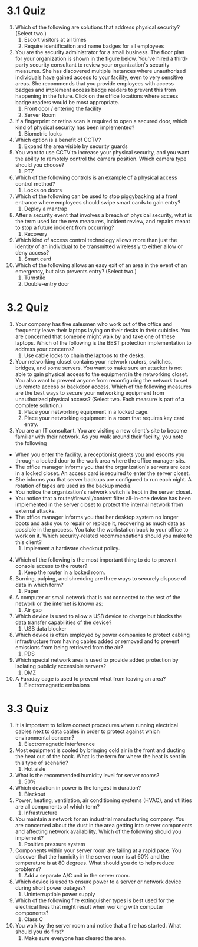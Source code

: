 # 3.1 Quiz
1. Which of the following are solutions that address physical security? (Select two.)
	1. Escort visitors at all times
	2. Require identification and name badges for all employees
2. You are the security administrator for a small business. The floor plan for your organization is shown in the figure below. You've hired a third-party security consultant to review your organization's security measures. She has discovered multiple instances where unauthorized individuals have gained access to your facility, even to very sensitive areas. She recommends that you provide employees with access badges and implement access badge readers to prevent this from happening in the future. Click on the office locations where access badge readers would be most appropriate.
	1. Front door / entering the facility
	2. Server Room
3. If a fingerprint or retina scan is required to open a secured door, which kind of physical security has been implemented?
	1. Biometric locks
4. Which option is a benefit of CCTV?
	1. Expand the area visible by security guards
5. You want to use CCTV to increase your physical security, and you want the ability to remotely control the camera position. Which camera type should you choose?
	1. PTZ
6. Which of the following controls is an example of a physical access control method?
	1. Locks on doors
7. Which of the following can be used to stop piggybacking at a front entrance where employees should swipe smart cards to gain entry?
	1. Deploy a mantrap
8. After a security event that involves a breach of physical security, what is the term used for the new measures, incident review, and repairs meant to stop a future incident from occurring?
	1. Recovery
9. Which kind of access control technology allows more than just the identity of an individual to be transmitted wirelessly to either allow or deny access?
	1. Smart card
10. Which of the following allows an easy exit of an area in the event of an emergency, but also prevents entry? (Select two.)
	1. Turnstile
	2. Double-entry door

# 3.2 Quiz
1. Your company has five salesmen who work out of the office and frequently leave their laptops laying on their desks in their cubicles. You are concerned that someone might walk by and take one of these laptops. Which of the following is the BEST protection implementation to address your concerns?
	1. Use cable locks to chain the laptops to the desks.
2. Your networking closet contains your network routers, switches, bridges, and some servers. You want to make sure an attacker is not able to gain physical access to the equipment in the networking closet. You also want to prevent anyone from reconfiguring the network to set up remote access or backdoor access. Which of the following measures are the best ways to secure your networking equipment from unauthorized physical access? (Select two. Each measure is part of a complete solution.)
	1. Place your networking equipment in a locked cage.
	2. Place your networking equipment in a room that requires key card entry.
3. You are an IT consultant. You are visiting a new client's site to become familiar with their network. As you walk around their facility, you note the following
-   When you enter the facility, a receptionist greets you and escorts you through a locked door to the work area where the office manager sits.
-   The office manager informs you that the organization's servers are kept in a locked closet. An access card is required to enter the server closet.
-   She informs you that server backups are configured to run each night. A rotation of tapes are used as the backup media.
-   You notice the organization's network switch is kept in the server closet.
-   You notice that a router/firewall/content filter all-in-one device has been implemented in the server closet to protect the internal network from external attacks.
-   The office manager informs you that her desktop system no longer boots and asks you to repair or replace it, recovering as much data as possible in the process. You take the workstation back to your office to work on it.
Which security-related recommendations should you make to this client?
	1. Implement a hardware checkout policy.
4. Which of the following is the most important thing to do to prevent console access to the router?
	1. Keep the router in a locked room.
5. Burning, pulping, and shredding are three ways to securely dispose of data in which form?
	1. Paper
6. A computer or small network that is not connected to the rest of the network or the internet is known as:
	1. Air gap
7. Which device is used to allow a USB device to charge but blocks the data transfer capabilities of the device?
	1. USB data blocker
8. Which device is often employed by power companies to protect cabling infrastructure from having cables added or removed and to prevent emissions from being retrieved from the air?
	1. PDS
9. Which special network area is used to provide added protection by isolating publicly accessible servers?
	1. DMZ
10. A Faraday cage is used to prevent what from leaving an area?
	1. Electromagnetic emissions

# 3.3 Quiz
1. It is important to follow correct procedures when running electrical cables next to data cables in order to protect against which environmental concern?
	1. Electromagnetic interference
2. Most equipment is cooled by bringing cold air in the front and ducting the heat out of the back. What is the term for where the heat is sent in this type of scenario?
	1. Hot aisle
3. What is the recommended humidity level for server rooms?
	1. 50%
4. Which deviation in power is the longest in duration?
	1. Blackout
5. Power, heating, ventilation, air conditioning systems (HVAC), and utilities are all components of which term?
	1. Infrastructure
6. You maintain a network for an industrial manufacturing company. You are concerned about the dust in the area getting into server components and affecting network availability. Which of the following should you implement?
	1. Positive pressure system
7. Components within your server room are failing at a rapid pace. You discover that the humidity in the server room is at 60% and the temperature is at 80 degrees. What should you do to help reduce problems?
	1. Add a separate A/C unit in the server room.
8. Which device is used to ensure power to a server or network device during short power outages?
	1. Uninterruptible power supply
9. Which of the following fire extinguisher types is best used for the electrical fires that might result when working with computer components?
	1. Class C
10. You walk by the server room and notice that a fire has started. What should you do first?
	1. Make sure everyone has cleared the area.